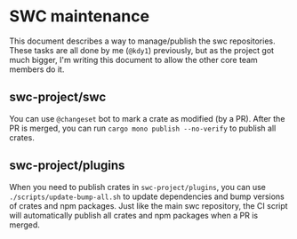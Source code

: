 # SWC maintenance

This document describes a way to manage/publish the swc repositories. These tasks are all done by me (`@kdy1`) previously, but as the project got much bigger, I'm writing this document to allow the other core team members do it.

## swc-project/swc

You can use `@changeset` bot to mark a crate as modified (by a PR). After the PR is merged, you can run `cargo mono publish --no-verify` to publish all crates.

## swc-project/plugins

When you need to publish crates in `swc-project/plugins`, you can use `./scripts/update-bump-all.sh` to update dependencies and bump versions of crates and npm packages.
Just like the main swc repository, the CI script will automatically publish all crates and npm packages when a PR is merged.
